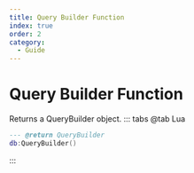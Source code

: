 ```yaml
---
title: Query Builder Function
index: true
order: 2
category:
  - Guide
---
```


# Query Builder Function
Returns a QueryBuilder object.
::: tabs
@tab Lua
```lua
--- @return QueryBuilder
db:QueryBuilder()
```

:::